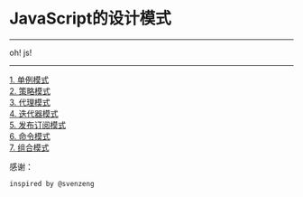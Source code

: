 # JavaScript的设计模式


<hr/>

oh! js!

<hr/>

<a href="./singleton.html">1. 单例模式</a><br/>
<a href="./strategy.html">2. 策略模式</a><br/>
<a href="./proxy.html">3. 代理模式</a><br/>
<a href="./iter.html">4. 迭代器模式</a><br/>
<a href="./pubsub.html">5. 发布订阅模式</a><br/>
<a href="./command.html">6. 命令模式</a><br/>
<a href="./group.html">7. 组合模式</a><br/>





感谢：

    inspired by @svenzeng